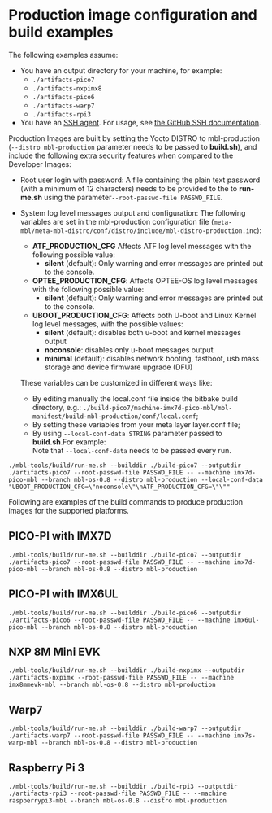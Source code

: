# Production image configuration and build examples

The following examples assume:

* You have an output directory for your machine, for example:
    * `./artifacts-pico7`
    * `./artifacts-nxpimx8`
    * `./artifacts-pico6`
    * `./artifacts-warp7`
    * `./artifacts-rpi3`
* You have an [SSH agent](../first-image/development-environment.html). For usage, see [the GitHub SSH documentation](https://help.github.com/articles/generating-a-new-ssh-key-and-adding-it-to-the-ssh-agent/).

Production Images are built by setting the Yocto DISTRO to mbl-production (`--distro mbl-production` parameter needs to be passed to **build.sh**), and include the following extra security features when compared to the Developer Images:

- Root user login with password: A file containing the plain text password (with a minimum of 12 characters) needs to be provided to the to **run-me.sh** using the parameter`--root-passwd-file PASSWD_FILE`.

- System log level messages output and configuration: The following variables are set in the mbl-production configuration file (`meta-mbl/meta-mbl-distro/conf/distro/include/mbl-distro-production.inc`): <br>
    - **ATF_PRODUCTION_CFG** Affects ATF log level messages with the following possible value:<br>
        - **silent** (default): Only warning and error messages are printed out to the console.
    - **OPTEE_PRODUCTION_CFG**: Affects OPTEE-OS log level messages with the following possible value:<br>
        - **silent** (default): Only warning and error messages are printed out to the console.
    - **UBOOT_PRODUCTION_CFG**: Affects both U-boot and Linux Kernel log level messages, with the possible values:<br>
        - **silent** (default): disables both u-boot and kernel messages output<br>
        - **noconsole**: disables only u-boot messages output<br>
        - **minimal** (default): disables network booting, fastboot, usb mass storage and device firmware upgrade (DFU)<br>
    
    These variables can be customized in different ways like:
    
    - By editing manually the local.conf file inside the bitbake build directory, e.g.: `./build-pico7/machine-imx7d-pico-mbl/mbl-manifest/build-mbl-production/conf/local.conf`;
    - By setting these variables from your meta layer layer.conf file;
    - By using `--local-conf-data STRING` parameter passed to **build.sh**.For example:<br>
<span class="tips">Note that `--local-conf-data` needs to be passed every run.</span>

```
./mbl-tools/build/run-me.sh --builddir ./build-pico7 --outputdir ./artifacts-pico7 --root-passwd-file PASSWD_FILE -- --machine imx7d-pico-mbl --branch mbl-os-0.8 --distro mbl-production --local-conf-data "UBOOT_PRODUCTION_CFG=\"noconsole\"\nATF_PRODUCTION_CFG=\"\""
```

Following are examples of the build commands to produce production images for the supported platforms.

## PICO-PI with IMX7D

```
./mbl-tools/build/run-me.sh --builddir ./build-pico7 --outputdir ./artifacts-pico7 --root-passwd-file PASSWD_FILE -- --machine imx7d-pico-mbl --branch mbl-os-0.8 --distro mbl-production
```

## PICO-PI with IMX6UL

```
./mbl-tools/build/run-me.sh --builddir ./build-pico6 --outputdir ./artifacts-pico6 --root-passwd-file PASSWD_FILE -- --machine imx6ul-pico-mbl --branch mbl-os-0.8 --distro mbl-production
```

## NXP 8M Mini EVK

```
./mbl-tools/build/run-me.sh --builddir ./build-nxpimx --outputdir ./artifacts-nxpimx --root-passwd-file PASSWD_FILE -- --machine imx8mmevk-mbl --branch mbl-os-0.8 --distro mbl-production
```

## Warp7

```
./mbl-tools/build/run-me.sh --builddir ./build-warp7 --outputdir ./artifacts-warp7 --root-passwd-file PASSWD_FILE -- --machine imx7s-warp-mbl --branch mbl-os-0.8 --distro mbl-production
```

## Raspberry Pi 3

```
./mbl-tools/build/run-me.sh --builddir ./build-rpi3 --outputdir ./artifacts-rpi3 --root-passwd-file PASSWD_FILE -- --machine raspberrypi3-mbl --branch mbl-os-0.8 --distro mbl-production
```
